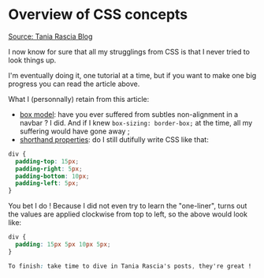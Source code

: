 # Overview of CSS concepts

[Source: Tania Rascia Blog](https://www.taniarascia.com/overview-of-css-concepts/)

I now know for sure that all my strugglings from CSS is that I never tried to look things up.

I'm eventually doing it, one tutorial at a time, but if you want to make one big progress you can read the article above.

What I (personnally) retain from this article:
  - [box model](https://www.taniarascia.com/overview-of-css-concepts/#box-model): have you ever suffered from subtles non-alignment in a navbar ? I did. And if I knew `box-sizing: border-box;` at the time, all my suffering would have gone away ;
  - [shorthand properties](https://www.taniarascia.com/overview-of-css-concepts/#shorthand-properties): do I still dutifully write CSS like that:
```css
div {
  padding-top: 15px;
  padding-right: 5px;
  padding-bottom: 10px;
  padding-left: 5px;
}
```
You bet I do ! Because I did not even try to learn the "one-liner", turns out the values are applied clockwise from top to left, so the above would look like: 
```css
div {
  padding: 15px 5px 10px 5px;
}

To finish: take time to dive in Tania Rascia's posts, they're great !